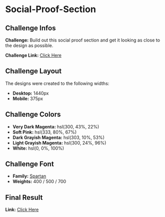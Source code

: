 # Social-Proof-Section

## Challenge Infos

**Challenge:** Build out this social proof section and get it looking as close to the design as possible.

**Challenge Link:** [Click Here](https://www.frontendmentor.io/challenges/social-proof-section-6e0qTv_bA)


## Challenge Layout

The designs were created to the following widths:

- **Desktop:** 1440px
- **Mobile:** 375px


## Challenge Colors

- **Very Dark Magenta:** hsl(300, 43%, 22%)
- **Soft Pink:** hsl(333, 80%, 67%)
- **Dark Grayish Magenta:** hsl(303, 10%, 53%)
- **Light Grayish Magenta:** hsl(300, 24%, 96%)
- **White:** hsl(0, 0%, 100%)


## Challenge Font

- **Family:** [Spartan](https://fonts.google.com/specimen/Spartan)
- **Weights:** 400 / 500 / 700

## Final Result

**Link:** [Click Here]()